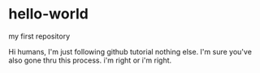 # hello-world
my first repository

Hi humans,
I'm just following github tutorial nothing else.
I'm sure you've also gone thru this process.
i'm right or i'm right.
